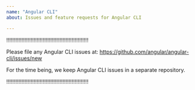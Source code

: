 ```yaml
---
name: "Angular CLI"
about: Issues and feature requests for Angular CLI

---
```


!!!!!!!!!!!!!!!!!!!!!!!!!!!!!!!!!!!!!!!!!!!!!!!!!!!!!!

Please file any Angular CLI issues at: https://github.com/angular/angular-cli/issues/new

For the time being, we keep Angular CLI issues in a separate repository.

!!!!!!!!!!!!!!!!!!!!!!!!!!!!!!!!!!!!!!!!!!!!!!!!!!!!!!
